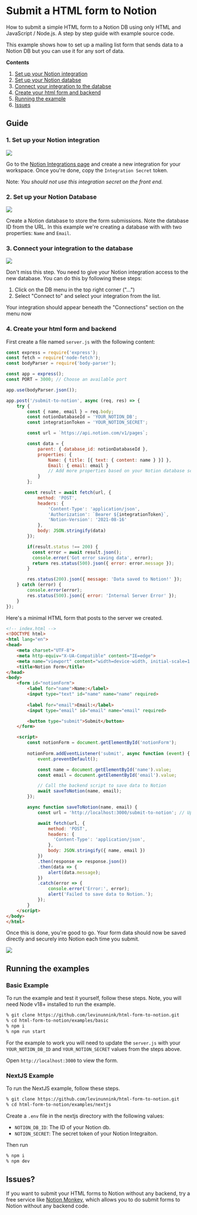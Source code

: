 # Submit a HTML form to Notion

How to submit a simple HTML form to a Notion DB using only HTML and JavaScript / Node.js. A step by step guide with example source code.

This example shows how to set up a mailing list form that sends data to a Notion DB but you can use it for any sort of data.

**Contents**
1. [Set up your Notion integration](#1-set-up-your-notion-integration)
2. [Set up your Notion databse](#2-set-up-your-notion-database)
3. [Connect your integration to the databse](#3-connect-your-integration-to-the-database)
4. [Create your html form and backend](#4-create-your-html-form-and-backend)
5. [Running the example](#running-the-example)
6. [Issues](#issues)

## Guide

### 1. Set up your Notion integration

<img src="https://smmallcdn.net/levi/1709650003838/create-integration.gif" />


Go to the [Notion Integrations page](https://www.notion.so/my-integrations) and create a new integration for your workspace. Once you're done, copy the `Integration Secret` token.

Note: _You should not use this integration secret on the front end._ 

### 2. Set up your Notion Database

<img src="https://smmallcdn.net/levi/1709650420230/CleanShot%202024-03-05%20at%2009.51.49.gif" />

Create a Notion database to store the form submissions. Note the database ID from the URL. In this example we're creating a database with with two properties: `Name` and `Email`.

### 3. Connect your integration to the database

<img src="https://smmallcdn.net/levi/1709652250712/CleanShot%202024-03-05%20at%2010.23.02.gif" />

Don&apos;t miss this step. You need to give your Notion integration access to the new database. You can do this by following these steps:

1. Click on the DB menu in the top right corner ("...")
2. Select "Connect to" and select your integration from the list.

Your integration should appear beneath the "Connections" section on the menu now

### 4. Create your html form and backend

First create a file named `server.js` with the following content:

```javascript
const express = require('express');
const fetch = require('node-fetch');
const bodyParser = require('body-parser');

const app = express();
const PORT = 3000; // Choose an available port

app.use(bodyParser.json());

app.post('/submit-to-notion', async (req, res) => {
    try {
        const { name, email } = req.body;
        const notionDatabaseId = 'YOUR_NOTION_DB';
        const integrationToken = 'YOUR_NOTION_SECRET';

        const url = `https://api.notion.com/v1/pages`;

        const data = {
            parent: { database_id: notionDatabaseId },
            properties: {
                Name: { title: [{ text: { content: name } }] },
                Email: { email: email }
                // Add more properties based on your Notion database schema
            }
        };

       const result = await fetch(url, {
            method: 'POST',
            headers: {
                'Content-Type': 'application/json',
                'Authorization': `Bearer ${integrationToken}`,
                'Notion-Version': '2021-08-16'
            },
            body: JSON.stringify(data)
        });

        if(result.status !== 200) {
          const error = await result.json();
          console.error('Got error saving data', error);
          return res.status(500).json({ error: error.message });
        }

        res.status(200).json({ message: 'Data saved to Notion!' });
    } catch (error) {
        console.error(error);
        res.status(500).json({ error: 'Internal Server Error' });
    }
});
```

Here's a minimal HTML form that posts to the server we created.

```html
<!-- index.html -->
<!DOCTYPE html>
<html lang="en">
<head>
    <meta charset="UTF-8">
    <meta http-equiv="X-UA-Compatible" content="IE=edge">
    <meta name="viewport" content="width=device-width, initial-scale=1.0">
    <title>Notion Form</title>
</head>
<body>
    <form id="notionForm">
        <label for="name">Name:</label>
        <input type="text" id="name" name="name" required>
        
        <label for="email">Email:</label>
        <input type="email" id="email" name="email" required>

        <button type="submit">Submit</button>
    </form>

    <script>
        const notionForm = document.getElementById('notionForm');
        
        notionForm.addEventListener('submit', async function (event) {
            event.preventDefault();

            const name = document.getElementById('name').value;
            const email = document.getElementById('email').value;

            // Call the backend script to save data to Notion
            await saveToNotion(name, email);
        });

        async function saveToNotion(name, email) {
            const url = 'http://localhost:3000/submit-to-notion'; // Update with your server URL

            await fetch(url, {
                method: 'POST',
                headers: {
                  'Content-Type': 'application/json',
                },
                body: JSON.stringify({ name, email })
            })
            .then(response => response.json())
            .then(data => {
                alert(data.message);
            })
            .catch(error => {
                console.error('Error:', error);
                alert('Failed to save data to Notion.');
            });
        }
    </script>
</body>
</html>
```

Once this is done, you're good to go. Your form data should now be saved directly and securely into Notion each time you submit.

<img src="https://smmallcdn.net/levi/1709652355236/CleanShot%202024-03-05%20at%2010.25.33.gif" />

## Running the examples

### Basic Example

To run the example and test it yourself, follow these steps. Note, you will need Node v18+ installed to run the example.

```bash
% git clone https://github.com/levinunnink/html-form-to-notion.git
% cd html-form-to-notion/examples/basic
% npm i
% npm run start
```

For the example to work you will need to update the `server.js` with your `YOUR_NOTION_DB_ID` and `YOUR_NOTION_SECRET` values from the steps above.

Open `http://localhost:3000` to view the form.

### NextJS Example

To run the NextJS example, follow these steps.

```bash
% git clone https://github.com/levinunnink/html-form-to-notion.git
% cd html-form-to-notion/examples/nextjs
```

Create a `.env` file in the nextjs directory with the following values:

- `NOTION_DB_ID`: The ID of your Notion db.
- `NOTION_SECRET`: The secret token of your Notion Integraiton.

Then run

```bash
% npm i
% npm dev
```

## Issues? 

If you want to submit your HTML forms to Notion without any backend, try a free service like [Notion Monkey](https://notionmonkey.io), which allows you to do submit forms to Notion without any backend code.

